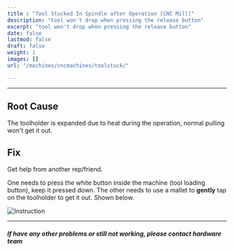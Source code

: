 ```yaml
---
title : "Tool Stucked In Spindle after Operation [CNC Mill]"
description: "tool won't drop when pressing the release button"
excerpt: "tool won't drop when pressing the release button"
date: false
lastmod: false
draft: false
weight: 1
images: []
url: "/machines/cncmachines/toolstuck/"

---
```

---

## Root Cause

The toolholder is expanded due to heat during the operation, normal pulling won't get it out.

## Fix

Get help from another rep/friend.

One needs to press the white button inside the machine (tool loading button), keep it pressed down. The other needs to use a mallet to **gently** tap on the toolholder to get it out. Shown below.

![Instruction](instruction.png)

---

##### If have any other problems or still not working, please contact hardware team